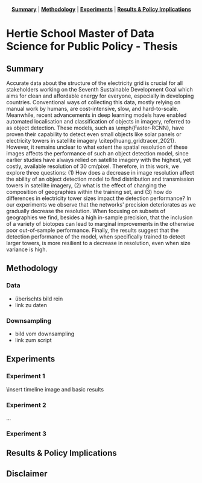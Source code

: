 <p align="center">
<b><a href="##summary">Summary</a></b>
|
<b><a href="##methodology">Methodology</a></b>
|
<b><a href="#experiments">Experiments</a></b>
|
<b><a href="#results-&-policy-implications">Results & Policy Implications</a></b>
</p>




# Hertie School Master of Data Science for Public Policy - Thesis 

## Summary

Accurate data about the structure of the electricity grid is crucial for all stakeholders working on the Seventh Sustainable Development Goal which aims for clean and affordable energy for everyone, especially in developing countries. Conventional ways of collecting this data, mostly relying on manual work by humans, are cost-intensive, slow, and hard-to-scale. Meanwhile, recent advancements in deep learning models have enabled automated localisation and classification of objects in imagery, referred to as object detection. These models, such as \emph{Faster-RCNN}, have proven their capability to detect even small objects like solar panels or electricity towers in satellite imagery \citep{huang_gridtracer_2021}. However, it remains unclear to what extent the spatial resolution of these images affects the performance of such an object detection model, since earlier studies have always relied on satellite imagery with the highest, yet costly, available resolution of 30 cm/pixel. Therefore, in this work, we explore three questions: (1) How does a decrease in image resolution affect the ability of an object detection model to find distribution and transmission towers in satellite imagery, (2) what is the effect of changing the composition of geographies within the training set, and (3) how do differences in electricity tower sizes impact the detection performance? In our experiments we observe that the networks' precision deteriorates as we gradually decrease the resolution. 
When focusing on subsets of geographies we find, besides a high in-sample precision, that the inclusion of a variety of biotopes can lead to marginal improvements in the otherwise poor out-of-sample performance. Finally, the results suggest that the detection performance of the model, when specifically trained to detect larger towers, is more resilient to a decrease in resolution, even when size variance is high.

## Methodology

### Data

- überischts bild rein
- link zu daten

### Downsampling

- bild vom downsampling
- link zum script


## Experiments

### Experiment 1

\insert timeline image and basic results

### Experiment 2

...

### Experiment 3

## Results & Policy Implications

## Disclaimer
